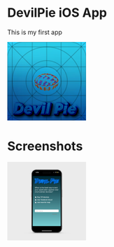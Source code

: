 # DevilPie iOS App
This is my first app

<img src="IMG_0452.png" width="180"/>


# Screenshots

<img src="src/mediamodifier_image.png" width="180"/>

